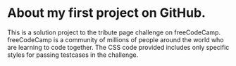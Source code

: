 # About my first project on GitHub.
This is a solution project to the tribute page challenge on freeCodeCamp. freeCodeCamp is a community of millions of people around the world who are learning to code together.
The CSS code provided includes only specific styles for passing testcases in the challenge.
